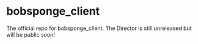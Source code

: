 # bobsponge_client
The official repo for bobsponge_client. The Director is still unreleased but will be public soon!
